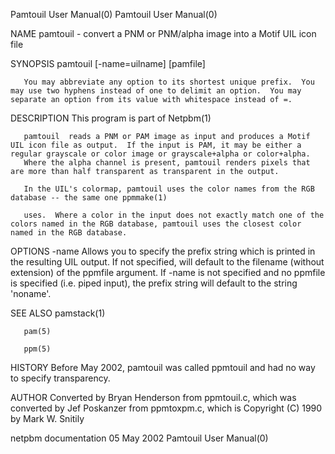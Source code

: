 Pamtouil User Manual(0)                                                                                                                                                               Pamtouil User Manual(0)



NAME
       pamtouil - convert a PNM or PNM/alpha image into a Motif UIL icon file


SYNOPSIS
       pamtouil [-name=uilname] [pamfile]

       You may abbreviate any option to its shortest unique prefix.  You may use two hyphens instead of one to delimit an option.  You may separate an option from its value with whitespace instead of =.


DESCRIPTION
       This program is part of Netpbm(1)

       pamtouil  reads a PNM or PAM image as input and produces a Motif UIL icon file as output.  If the input is PAM, it may be either a regular grayscale or color image or grayscale+alpha or color+alpha.
       Where the alpha channel is present, pamtouil renders pixels that are more than half transparent as transparent in the output.

       In the UIL's colormap, pamtouil uses the color names from the RGB database -- the same one ppmmake(1)

       uses.  Where a color in the input does not exactly match one of the colors named in the RGB database, pamtouil uses the closest color named in the RGB database.


OPTIONS
       -name
                   Allows you to specify the prefix string which is printed in the
                   resulting UIL output.  If not specified, will default to the filename
                   (without extension) of the ppmfile argument.  If -name is not
                   specified and no ppmfile is specified (i.e. piped input), the
                   prefix string will default to the string 'noname'.




SEE ALSO
       pamstack(1)

       pam(5)

       ppm(5)



HISTORY
       Before May 2002, pamtouil was called ppmtouil and had no way to specify transparency.



AUTHOR
       Converted by Bryan Henderson from ppmtouil.c, which was converted by Jef Poskanzer from ppmtoxpm.c, which is Copyright (C) 1990 by Mark W. Snitily



netpbm documentation                                                                             05 May 2002                                                                          Pamtouil User Manual(0)
